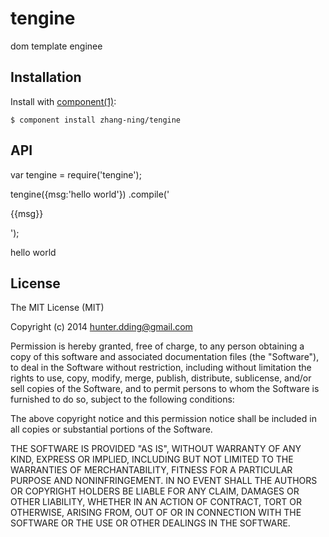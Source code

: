 
# tengine

  dom template enginee

## Installation

  Install with [component(1)](http://component.io):

    $ component install zhang-ning/tengine

## API

  var tengine = require('tengine');

  tengine({msg:'hello world'})
  .compile('<p>{{msg}}</p>');


  <p>hello world</p>



## License

  The MIT License (MIT)

  Copyright (c) 2014 <hunter.dding@gmail.com>

  Permission is hereby granted, free of charge, to any person obtaining a copy
  of this software and associated documentation files (the "Software"), to deal
  in the Software without restriction, including without limitation the rights
  to use, copy, modify, merge, publish, distribute, sublicense, and/or sell
  copies of the Software, and to permit persons to whom the Software is
  furnished to do so, subject to the following conditions:

  The above copyright notice and this permission notice shall be included in
  all copies or substantial portions of the Software.

  THE SOFTWARE IS PROVIDED "AS IS", WITHOUT WARRANTY OF ANY KIND, EXPRESS OR
  IMPLIED, INCLUDING BUT NOT LIMITED TO THE WARRANTIES OF MERCHANTABILITY,
  FITNESS FOR A PARTICULAR PURPOSE AND NONINFRINGEMENT. IN NO EVENT SHALL THE
  AUTHORS OR COPYRIGHT HOLDERS BE LIABLE FOR ANY CLAIM, DAMAGES OR OTHER
  LIABILITY, WHETHER IN AN ACTION OF CONTRACT, TORT OR OTHERWISE, ARISING FROM,
  OUT OF OR IN CONNECTION WITH THE SOFTWARE OR THE USE OR OTHER DEALINGS IN
  THE SOFTWARE.
